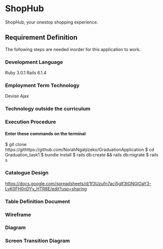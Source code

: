 # ShopHub

ShopHub, your onestop shopping experience.

## Requirement Definition

The following steps are needed inorder for this application to work.

### Development Language

Ruby 3.0.1
Rails 6.1.4

### Employment Term Technology

Devise
Ajax

### Technology outside the curriculum

### Execution Procedure

#### Enter these commands on the terminal

$ git clone https://githttps://github.com/NorahNgatjizeko/GraduationApplication
$ cd Graduation_task1
$ bundle install
$ rails db:create && rails db:migrate
$ rails s 

### Catalogue Design

https://docs.google.com/spreadsheets/d/1f3Uzufn7aci5gIf3tGNGlOaY3-LyK0FH0nDYv_HTR8E/edit?usp=sharing

### Table Definition Document

### Wireframe

### Diagram

### Screen Transition Diagram
